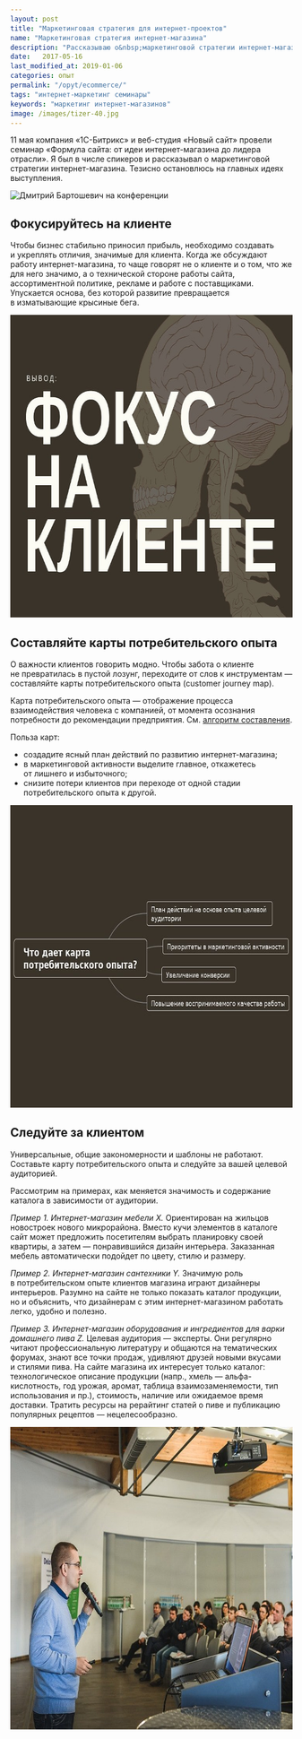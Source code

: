 ```yaml
---
layout: post
title: "Маркетинговая стратегия для интернет-проектов"
name: "Маркетинговая стратегия интернет-магазина"
description: "Рассказываю о&nbsp;маркетинговой стратегии интернет-магазина: без чего развитие превратится в&nbsp;изматывающие крысиные бега."
date:   2017-05-16
last_modified_at: 2019-01-06
categories: опыт
permalink: "/opyt/ecommerce/"
tags: "интернет-маркетинг семинары"
keywords: "маркетинг интернет-магазинов"
image: /images/tizer-40.jpg
---
```


<p>11&nbsp;мая компания «1С-Битрикс» и&nbsp;веб-студия «Новый сайт» провели семинар «Формула сайта: от&nbsp;идеи интернет-магазина до&nbsp;лидера отрасли». Я&nbsp;был в&nbsp;числе спикеров и&nbsp;рассказывал о&nbsp;маркетинговой стратегии интернет-магазина. Тезисно остановлюсь на&nbsp;главных идеях выступления.</p> 


<img src="https://res.cloudinary.com/bartoshevich/image/upload/f_auto/v1615123529/site/seminar110517.jpg" title="Фото: Арина Чернышева" alt="Дмитрий Бартошевич на конференции"  class="img-responsive" width="720" height="540" >




<h2>Фокусируйтесь на&nbsp;клиенте</h2>
<p>Чтобы бизнес стабильно приносил прибыль, необходимо создавать и&nbsp;укреплять отличия, значимые для клиента. Когда&nbsp;же обсуждают работу интернет-магазина, то&nbsp;чаще говорят не&nbsp;о&nbsp;клиенте и&nbsp;о&nbsp;том, что&nbsp;же для него значимо, а&nbsp;о&nbsp;технической стороне работы сайта, ассортиментной политике, рекламе и&nbsp;работе с&nbsp;поставщиками. Упускается основа, без которой развитие превращается в&nbsp;изматывающие крысиные бега.</p>
<p><img loading="lazy" src="/images/vyvod.jpg" alt="Фокусируйтесь на клиенте" width="720" height="540" class="img-responsive"/></p>

<h2>Составляйте карты потребительского опыта</h2>


<div class="with-side">
<p>О&nbsp;важности клиентов говорить модно. Чтобы забота о&nbsp;клиенте не&nbsp;превратилась в&nbsp;пустой лозунг, переходите от&nbsp;слов к&nbsp;инструментам&nbsp;— составляйте карты потребительского опыта (customer journey map). </p>
<div class="side"><p>Карта потребительского опыта&nbsp;— отображение процесса взаимодействия человека с&nbsp;компанией, от&nbsp;момента осознания потребности до&nbsp;рекомендации предприятия. См. <a href="/instrukcii/customer-journey-map/">алгоритм составления</a>.</p></div></div>


Польза карт:<br/>
<ul>
	<li>
		создадите ясный план действий по&nbsp;развитию интернет-магазина;
	</li>
	<li>
		в&nbsp;маркетинговой активности выделите главное, откажетесь от&nbsp;лишнего и&nbsp;избыточного;
	</li>
	<li>
		снизите потери клиентов при переходе от&nbsp;одной стадии потребительского опыта к&nbsp;другой.
	</li>
</ul><p></p>

<p><img loading="lazy" src="/images/polza-cjm.jpg" alt="Карты потребительского опыта - польза" width="720" height="540" /></p>

<h2>Следуйте за&nbsp;клиентом </h2>
<p>Универсальные, общие закономерности и&nbsp;шаблоны не&nbsp;работают. Составьте карту потребительского опыта и&nbsp;следуйте за&nbsp;вашей целевой аудиторией. </p>
<p>Рассмотрим на&nbsp;примерах, как меняется значимость и&nbsp;содержание каталога в&nbsp;зависимости от&nbsp;аудитории.</p>
<p><em>Пример&nbsp;1. Интернет-магазин мебели X.</em> Ориентирован на&nbsp;жильцов новостроек нового микрорайона. Вместо кучи элементов в&nbsp;каталоге сайт может предложить посетителям выбрать планировку своей квартиры, а&nbsp;затем&nbsp;— понравившийся дизайн интерьера. Заказанная мебель автоматически подойдет по&nbsp;цвету, стилю и&nbsp;размеру.</p>
<p><em>Пример&nbsp;2. Интернет-магазин сантехники Y. </em>Значимую роль в&nbsp;потребительском опыте клиентов магазина играют дизайнеры интерьеров. Разумно на&nbsp;сайте не&nbsp;только показать каталог продукции, но&nbsp;и&nbsp;объяснить, что дизайнерам с&nbsp;этим интернет-магазином работать легко, удобно и&nbsp;полезно. </p>
<p><em>Пример&nbsp;3. Интернет-магазин оборудования и&nbsp;ингредиентов для варки домашнего пива Z.</em> Целевая аудитория&nbsp;— эксперты. Они регулярно читают профессиональную литературу и&nbsp;общаются на&nbsp;тематических форумах, знают все точки продаж, удивляют друзей новыми вкусами и&nbsp;стилями пива. На&nbsp;сайте магазина их&nbsp;интересует только каталог: технологическое описание продукции (напр., хмель&nbsp;— альфа-кислотность, год урожая, аромат, таблица взаимозаменяемости, тип использования и&nbsp;пр.), стоимость, наличие или ожидаемое время доставки. Тратить ресурсы на&nbsp;рерайтинг статей о&nbsp;пиве и&nbsp;публикацию популярных рецептов&nbsp;— нецелесообразно. </p>


<p><img loading="lazy" src="/images/seminar110517-2.jpg" alt="маркетинговая стратегия интернет-магазина" width="720" height="540" class="img-responsive" title="Фото: Арина Чернышева" /></p>
